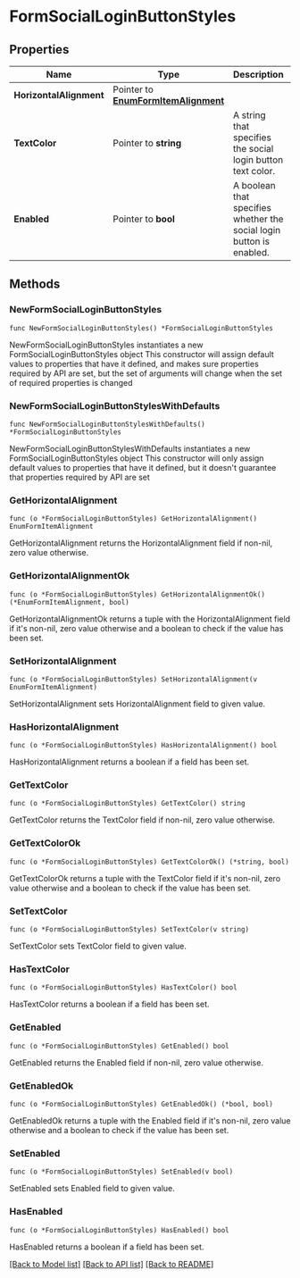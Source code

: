 # FormSocialLoginButtonStyles

## Properties

Name | Type | Description | Notes
------------ | ------------- | ------------- | -------------
**HorizontalAlignment** | Pointer to [**EnumFormItemAlignment**](EnumFormItemAlignment.md) |  | [optional] 
**TextColor** | Pointer to **string** | A string that specifies the social login button text color. | [optional] 
**Enabled** | Pointer to **bool** | A boolean that specifies whether the social login button is enabled. | [optional] 

## Methods

### NewFormSocialLoginButtonStyles

`func NewFormSocialLoginButtonStyles() *FormSocialLoginButtonStyles`

NewFormSocialLoginButtonStyles instantiates a new FormSocialLoginButtonStyles object
This constructor will assign default values to properties that have it defined,
and makes sure properties required by API are set, but the set of arguments
will change when the set of required properties is changed

### NewFormSocialLoginButtonStylesWithDefaults

`func NewFormSocialLoginButtonStylesWithDefaults() *FormSocialLoginButtonStyles`

NewFormSocialLoginButtonStylesWithDefaults instantiates a new FormSocialLoginButtonStyles object
This constructor will only assign default values to properties that have it defined,
but it doesn't guarantee that properties required by API are set

### GetHorizontalAlignment

`func (o *FormSocialLoginButtonStyles) GetHorizontalAlignment() EnumFormItemAlignment`

GetHorizontalAlignment returns the HorizontalAlignment field if non-nil, zero value otherwise.

### GetHorizontalAlignmentOk

`func (o *FormSocialLoginButtonStyles) GetHorizontalAlignmentOk() (*EnumFormItemAlignment, bool)`

GetHorizontalAlignmentOk returns a tuple with the HorizontalAlignment field if it's non-nil, zero value otherwise
and a boolean to check if the value has been set.

### SetHorizontalAlignment

`func (o *FormSocialLoginButtonStyles) SetHorizontalAlignment(v EnumFormItemAlignment)`

SetHorizontalAlignment sets HorizontalAlignment field to given value.

### HasHorizontalAlignment

`func (o *FormSocialLoginButtonStyles) HasHorizontalAlignment() bool`

HasHorizontalAlignment returns a boolean if a field has been set.

### GetTextColor

`func (o *FormSocialLoginButtonStyles) GetTextColor() string`

GetTextColor returns the TextColor field if non-nil, zero value otherwise.

### GetTextColorOk

`func (o *FormSocialLoginButtonStyles) GetTextColorOk() (*string, bool)`

GetTextColorOk returns a tuple with the TextColor field if it's non-nil, zero value otherwise
and a boolean to check if the value has been set.

### SetTextColor

`func (o *FormSocialLoginButtonStyles) SetTextColor(v string)`

SetTextColor sets TextColor field to given value.

### HasTextColor

`func (o *FormSocialLoginButtonStyles) HasTextColor() bool`

HasTextColor returns a boolean if a field has been set.

### GetEnabled

`func (o *FormSocialLoginButtonStyles) GetEnabled() bool`

GetEnabled returns the Enabled field if non-nil, zero value otherwise.

### GetEnabledOk

`func (o *FormSocialLoginButtonStyles) GetEnabledOk() (*bool, bool)`

GetEnabledOk returns a tuple with the Enabled field if it's non-nil, zero value otherwise
and a boolean to check if the value has been set.

### SetEnabled

`func (o *FormSocialLoginButtonStyles) SetEnabled(v bool)`

SetEnabled sets Enabled field to given value.

### HasEnabled

`func (o *FormSocialLoginButtonStyles) HasEnabled() bool`

HasEnabled returns a boolean if a field has been set.


[[Back to Model list]](../README.md#documentation-for-models) [[Back to API list]](../README.md#documentation-for-api-endpoints) [[Back to README]](../README.md)


